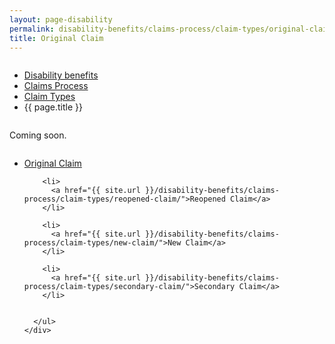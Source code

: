 ```yaml
---
layout: page-disability
permalink: disability-benefits/claims-process/claim-types/original-claim/index.html
title: Original Claim
---
```


<div class="splash" markdown="0">
<div class="row" markdown="0">
<div class="small-12 columns" markdown="0">

<ul class="breadcrumbs" role="menubar" aria-label="Primary">
<li class="parent"><a href="{{ site.url }}/disability-benefits/">Disability benefits</a></li>
<li class="parent"><a href="{{ site.url }}/disability-benefits/claims-process/">Claims Process</a></li>
<li class="parent"><a href="{{ site.url }}/disability-benefits/claims-process/claim-types/">Claim Types</a></li>
<li class="active">{{ page.title }}</li>
</ul>

</div>
</div>
</div>

<div class="section one" markdown="0">
<div class="primary" markdown="0">
<div class="row" markdown="0">
<div class="small-12 columns" markdown="1">

Coming soon.

</div>
</div>
</div>

<div class="navigation">
  <div class="row">
    <div class="small-12 columns">
      <ul class="small-block-grid-1 medium-block-grid-3 cards small">
        <li>
          <a href="{{ site.url }}/disability-benefits/claims-process/claim-types/original-claim/">Original Claim</a>
        </li>

        <li>
          <a href="{{ site.url }}/disability-benefits/claims-process/claim-types/reopened-claim/">Reopened Claim</a>
        </li>

        <li>
          <a href="{{ site.url }}/disability-benefits/claims-process/claim-types/new-claim/">New Claim</a>
        </li>

        <li>
          <a href="{{ site.url }}/disability-benefits/claims-process/claim-types/secondary-claim/">Secondary Claim</a>
        </li>


      </ul>
    </div>
  </div>
</div>

</div>
